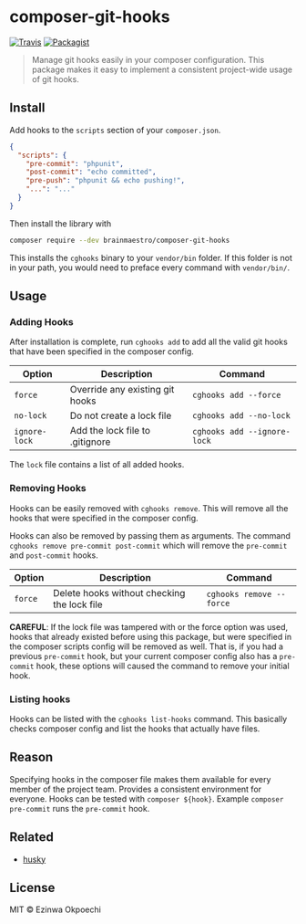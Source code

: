 # composer-git-hooks
[![Travis](https://img.shields.io/travis/BrainMaestro/composer-git-hooks.svg?style=flat-square)](https://travis-ci.org/BrainMaestro/composer-git-hooks)
[![Packagist](https://img.shields.io/packagist/v/brainmaestro/composer-git-hooks.svg?style=flat-square)](https://packagist.org/packages/brainmaestro/composer-git-hooks)
> Manage git hooks easily in your composer configuration. This package makes it easy to implement a consistent project-wide usage of git hooks.

## Install

Add hooks to the `scripts` section of your `composer.json`.

```json
{
  "scripts": {
    "pre-commit": "phpunit",
    "post-commit": "echo committed",
    "pre-push": "phpunit && echo pushing!",
    "...": "..."
  }
}
```

Then install the library with
```sh
composer require --dev brainmaestro/composer-git-hooks
```

This installs the `cghooks` binary to your `vendor/bin` folder. If this folder is not in your path, you would need to preface every command with `vendor/bin/`.

## Usage

### Adding Hooks

After installation is complete, run `cghooks add`
to add all the valid git hooks that have been specified in the composer config.

Option | Description | Command
------ | ----------- | -------
`force` | Override any existing git hooks | `cghooks add --force`
`no-lock` | Do not create a lock file | `cghooks add --no-lock`
`ignore-lock` | Add the lock file to .gitignore | `cghooks add --ignore-lock`

The `lock` file contains a list of all added hooks.

### Removing Hooks

Hooks can be easily removed with `cghooks remove`. This will remove all the hooks that were specified in the composer config.

Hooks can also be removed by passing them as arguments. The command `cghooks remove pre-commit post-commit` which will remove the `pre-commit` and `post-commit` hooks.

Option | Description | Command
------ | ----------- | -------
`force` | Delete hooks without checking the lock file | `cghooks remove --force`


**CAREFUL**: If the lock file was tampered with or the force option was used, hooks that already existed before using this package, but were specified in the composer scripts config will be removed as well. That is, if you had a previous `pre-commit` hook, but your current composer config also has a `pre-commit` hook, these options will caused the command to remove your initial hook.


### Listing hooks

Hooks can be listed with the `cghooks list-hooks` command. This basically checks composer config and list the hooks that actually have files.


## Reason

Specifying hooks in the composer file makes them available for every member of the project team. Provides a consistent environment for everyone.
Hooks can be tested with `composer ${hook}`. Example `composer pre-commit` runs the `pre-commit` hook.

## Related
- [husky](https://github.com/typicode/husky)


## License
MIT © Ezinwa Okpoechi
